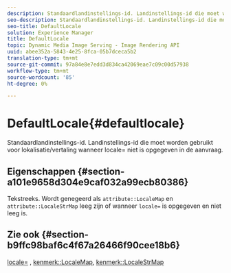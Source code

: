 ```yaml
---
description: Standaardlandinstellings-id. Landinstellings-id die moet worden gebruikt voor lokalisatie/vertaling wanneer locale= niet is opgegeven in de aanvraag.
seo-description: Standaardlandinstellings-id. Landinstellings-id die moet worden gebruikt voor lokalisatie/vertaling wanneer locale= niet is opgegeven in de aanvraag.
seo-title: DefaultLocale
solution: Experience Manager
title: DefaultLocale
topic: Dynamic Media Image Serving - Image Rendering API
uuid: abee352a-5843-4e25-8fca-05b7dceca5b2
translation-type: tm+mt
source-git-commit: 97a84e8e7edd3d834ca42069eae7c09c00d57938
workflow-type: tm+mt
source-wordcount: '85'
ht-degree: 0%

---
```



# DefaultLocale{#defaultlocale}

Standaardlandinstellings-id. Landinstellings-id die moet worden gebruikt voor lokalisatie/vertaling wanneer locale= niet is opgegeven in de aanvraag.

## Eigenschappen {#section-a101e9658d304e9caf032a99ecb80386}

Tekstreeks. Wordt genegeerd als `attribute::LocaleMap` en `attribute::LocaleStrMap` leeg zijn of wanneer `locale=` is opgegeven en niet leeg is.

## Zie ook {#section-b9ffc98baf6c4f67a26466f90cee18b6}

[locale=](../../../../../is-api/http-ref/image-serving-api-ref/c-http-protocol-reference/c-command-reference/r-locale.md#reference-8a846b2fbc004a12821b956ed3b25cfb) ,  [kenmerk::LocaleMap](../../../../../is-api/image-catalog/image-serving-api-ref/c-image-catalog-reference/c-attributes-reference/r-localemap.md#reference-49bbf598f8ea47c3a563755cef306318),  [kenmerk::LocaleStrMap](../../../../../is-api/image-catalog/image-serving-api-ref/c-image-catalog-reference/c-attributes-reference/r-localestrmap.md#reference-98c42070a4bc4baf92537132be2b5b1e)
